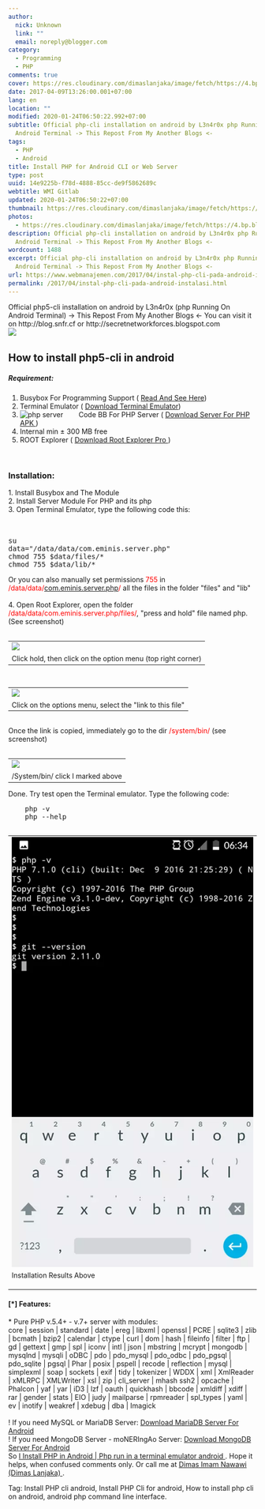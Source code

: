 ```yaml
---
author:
  nick: Unknown
  link: ""
  email: noreply@blogger.com
category:
  - Programming
  - PHP
comments: true
cover: https://res.cloudinary.com/dimaslanjaka/image/fetch/https://4.bp.blogspot.com/-3UATHL878wU/WKoXE11tarI/AAAAAAAAFAA/QhBnNJFo5QAiB4C04RKBG9zuFrP2Uhm4gCLcB/s1600/serverphp.jpg
date: 2017-04-09T13:26:00.001+07:00
lang: en
location: ""
modified: 2020-01-24T06:50:22.992+07:00
subtitle: Official php-cli installation on android by L3n4r0x php Running On
  Android Terminal -> This Repost From My Another Blogs <-
tags:
  - PHP
  - Android
title: Install PHP for Android CLI or Web Server
type: post
uuid: 14e9225b-f78d-4888-85cc-de9f5862689c
webtitle: WMI Gitlab
updated: 2020-01-24T06:50:22+07:00
thumbnail: https://res.cloudinary.com/dimaslanjaka/image/fetch/https://4.bp.blogspot.com/-3UATHL878wU/WKoXE11tarI/AAAAAAAAFAA/QhBnNJFo5QAiB4C04RKBG9zuFrP2Uhm4gCLcB/s1600/serverphp.jpg
photos:
  - https://res.cloudinary.com/dimaslanjaka/image/fetch/https://4.bp.blogspot.com/-3UATHL878wU/WKoXE11tarI/AAAAAAAAFAA/QhBnNJFo5QAiB4C04RKBG9zuFrP2Uhm4gCLcB/s1600/serverphp.jpg
description: Official php-cli installation on android by L3n4r0x php Running On
  Android Terminal -> This Repost From My Another Blogs <-
wordcount: 1488
excerpt: Official php-cli installation on android by L3n4r0x php Running On
  Android Terminal -> This Repost From My Another Blogs <-
url: https://www.webmanajemen.com/2017/04/instal-php-cli-pada-android-instalasi.html
permalink: /2017/04/instal-php-cli-pada-android-instalasi.html
---
```


<div dir="ltr" style="text-align: left" trbidi="on">
  <div>
    Official php5-cli installation on android by L3n4r0x (php Running On Android Terminal) -&gt; This Repost From My Another Blogs &lt;- You can visit it on http://blog.snfr.cf or
    http://secretnetworkforces.blogspot.com
  </div>
  <img src="https://res.cloudinary.com/dimaslanjaka/image/fetch/https://4.bp.blogspot.com/-3UATHL878wU/WKoXE11tarI/AAAAAAAAFAA/QhBnNJFo5QAiB4C04RKBG9zuFrP2Uhm4gCLcB/s1600/serverphp.jpg" />
  <div>
    <h2>How to install php5-cli in android</h2>
    <h5>Requirement:</h5>
  </div>
  <ol>
    <li>
      Busybox For Programming Support (
      <a href="https://secretnetworkforces.blogspot.co.id/2017/02/busybox-for-programming-support.html?m=1" target="_blank" rel="noopener noreferer nofollow"> Read And See Here</a>)
    </li>
    <li>
      Terminal Emulator (
      <a href="http://android-terminal-emulator.id.uptodown.com/android/download&amp;usg=ALkJrhgo7D4q5JlIuFygyeD5GzdN6lUkNw" rel="noopener noreferer nofollow" target="_blank">
        Download Terminal Emulator</a
      >)
    </li>
    <li>
      <img alt="php server" src="https://res.cloudinary.com/dimaslanjaka/image/fetch/https://pic.apk4fun.com/9c/de/13/com.esminis.server.php-92149-qr-code.png" />&nbsp; &nbsp; &nbsp; &nbsp; Code
      BB&nbsp;For PHP Server ( <a href="https://www12.zippyshare.com/v/ZfZ59Qkh/file.html" target="_blank" rel="noopener noreferer nofollow"> Download Server For PHP APK </a> )
    </li>
    <li>Internal min ± 300 MB free</li>
    <li>ROOT Explorer ( <a href="https://rootexplorer.co/wp-content/uploads/2016/11/Root-Explorer-4.0.5.apk" target="_blank" rel="noopener noreferer nofollow"> Download Root Explorer Pro </a> )</li>
  </ol>
  <br />
  <h3></h3>
  <h3>Installation:</h3>
  <div>1. Install Busybox and The Module</div>
  <div>2. Install Server Module For PHP and its php</div>
  <div>3. Open Terminal Emulator, type the following code this:</div>
  <div><br /></div>
  <div>
    <pre><br>su<br>data="/data/data/com.eminis.server.php"<br>chmod 755 $data/files/*<br>chmod 755 $data/lib/*<br></pre>
    Or you can also manually set permissions <span style="color: red">755</span> in
    <span style="color: red">/data/data/<a href="http://web-manajemen.blogspot.com/search?q=com.eminis.server.php" target="_blank">com.eminis.server.php</a>/</span> all the files in the folder "files"
    and "lib" <br />
    <br />
    4. Open Root Explorer, open the folder <span style="color: red">/data/data/com.eminis.server.php/files/</span>, "press and hold" file named php. (See screenshot) <br />
    <br />
    <table align="center" cellpadding="0" cellspacing="0">
      <tbody>
        <tr>
          <td>
            <a
              href="https://3.bp.blogspot.com/-4Vxims5hNn0/WKoef7HN-QI/AAAAAAAAFAQ/mMoYicL08MoveNutmUxI0BCyLHPyOA3uACLcB/s1600/Screenshot_2017-02-09-07-28-29-picsay.png"
              rel="noopener noreferer nofollow">
              <img
                border="0"
                src="https://res.cloudinary.com/dimaslanjaka/image/fetch/https://3.bp.blogspot.com/-4Vxims5hNn0/WKoef7HN-QI/AAAAAAAAFAQ/mMoYicL08MoveNutmUxI0BCyLHPyOA3uACLcB/s1600/Screenshot_2017-02-09-07-28-29-picsay.png" />
            </a>
          </td>
        </tr>
        <tr>
          <td>Click hold, then click on the option menu (top right corner)</td>
        </tr>
      </tbody>
    </table>
    <br />
    <table align="center" cellpadding="0" cellspacing="0">
      <tbody>
        <tr>
          <td>
            <a
              href="https://4.bp.blogspot.com/-qL_df_2RacQ/WKoeooYyN3I/AAAAAAAAFAU/mi7d1QL1JyAMaYaAgZxWUXIf0LmPI8HTgCLcB/s1600/Screenshot_2017-02-09-07-23-51-picsay.png"
              rel="noopener noreferer nofollow">
              <img
                border="0"
                src="https://res.cloudinary.com/dimaslanjaka/image/fetch/https://4.bp.blogspot.com/-qL_df_2RacQ/WKoeooYyN3I/AAAAAAAAFAU/mi7d1QL1JyAMaYaAgZxWUXIf0LmPI8HTgCLcB/s1600/Screenshot_2017-02-09-07-23-51-picsay.png" />
            </a>
          </td>
        </tr>
        <tr>
          <td>Click on the options menu, select the "link to this file"</td>
        </tr>
      </tbody>
    </table>
    <div><br /></div>
    <div>Once the link is copied, immediately go to the dir <span style="color: red">/system/bin/</span> (see screenshot)</div>
    <br />
    <table align="center" cellpadding="0" cellspacing="0">
      <tbody>
        <tr>
          <td>
            <a
              href="https://3.bp.blogspot.com/-TkMyPvubUss/WKofgR_YJZI/AAAAAAAAFAc/jnmWoy_Lv149VobN4CVyKrmbGKdKVCeCgCLcB/s1600/Screenshot_2017-02-09-07-24-10-picsay.png"
              rel="noopener noreferer nofollow">
              <img
                border="0"
                src="https://res.cloudinary.com/dimaslanjaka/image/fetch/https://3.bp.blogspot.com/-TkMyPvubUss/WKofgR_YJZI/AAAAAAAAFAc/jnmWoy_Lv149VobN4CVyKrmbGKdKVCeCgCLcB/s1600/Screenshot_2017-02-09-07-24-10-picsay.png" />
            </a>
          </td>
        </tr>
        <tr>
          <td>/System/bin/ click I marked above</td>
        </tr>
      </tbody>
    </table>
    Done. Try test open the Terminal emulator. Type the following code: <br />
    <pre>
    php -v
    php --help
    </pre>
    <table align="center" cellpadding="0" cellspacing="0">
      <tbody>
        <tr>
          <td>
            <a
              href="https://scontent-icn1-1.xx.fbcdn.net/v/t1.0-9/fr/cp0/e15/q65/16681945_1737945366535452_7911565320819698077_n.png.jpg?efg=eyJpIjoidCJ9&amp;_nc_eui2=v1%3AAeHINJr_n4BocgCIOoIv5Of91PA65CcH0sY_WavQVXTlxnXFlUbfatL4PIoNcwX8LIVHwjq8xGa8zxSqvIS9x7GUrWL5COW0Tkat7Uv4LJs5rA&amp;oh=ce40fc8acc02caf728a9956a95ad6b3e&amp;oe=5939A832"
              rel="noopener noreferer nofollow">
              <img border="0" src="instal-php-cli-pada-android-instalasi/terminal-preview.webp" />
            </a>
          </td>
        </tr>
        <tr>
          <td>
            Installation Results Above <br />
            <br />
          </td>
        </tr>
      </tbody>
    </table>
    <h4 style="text-align: left">[*] Features:</h4>
  </div>
  <div>
    * Pure PHP v.5.4+ - v.7+ server with modules:<br />
    core | session | standard | date | ereg | libxml | openssl | PCRE | sqlite3 | zlib | bcmath | bzip2 | calendar | ctype | curl | dom | hash | fileinfo | filter | ftp | gd | gettext | gmp | spl |
    iconv | intl | json | mbstring | mcrypt | mongodb | mysqlnd | mysqli | oDBC | pdo | pdo_mysql | pdo_odbc | pdo_pgsql | pdo_sqlite | pgsql | Phar | posix | pspell | recode | reflection | mysql |
    simplexml | soap | sockets | exif | tidy | tokenizer | WDDX | xml | XmlReader | xMLRPC | XMLWriter | xsl | zip | cli_server | mhash ssh2 | opcache | Phalcon | yaf | yar | iD3 | lzf | oauth |
    quickhash | bbcode | xmldiff | xdiff | rar | gender | stats | EIO | judy | mailparse | rpmreader | spl_types | yaml | ev | inotify | weakref | xdebug | dba | Imagick
  </div>
  <div><br /></div>
  <div>
    ! If you need MySQL or MariaDB Server:
    <a href="https://play.google.com/store/apps/details?id=com.esminis.server.mariadb" target="_blank" rel="noopener noreferer nofollow">Download MariaDB Server For Android</a><br />
    ! If you need MongoDB Server - moNERIngAo Server:&nbsp;<a href="https://play.google.com/store/apps/details?id=com.esminis.server.mongodb" target="_blank" rel="noopener noreferer nofollow"
      >Download MongoDB Server For Android</a
    >
  </div>
  <div>
    So <a href="https://google.nl/search?q=install+php-cli+L3n4r0x" rel="noopener noreferer nofollow"> I Install PHP in Android | </a>
    <a href="https://google.tk/search?q=install+php-cli+L3n4r0x" rel="noopener noreferer nofollow"> Php run in a terminal emulator android </a> . Hope it helps, when confused comments only. Or call me
    at <a href="https://fb.me/dimaslanjaka1" target="_blank" rel="noopener noreferer nofollow"> Dimas Imam Nawawi (Dimas Lanjaka) </a> .
  </div>
</div>
<div class="w3-right w3-text-grey"><p>Tag: Install PHP cli android, Install PHP Cli for android, How to install php cli on android, android php command line interface.</p></div>
